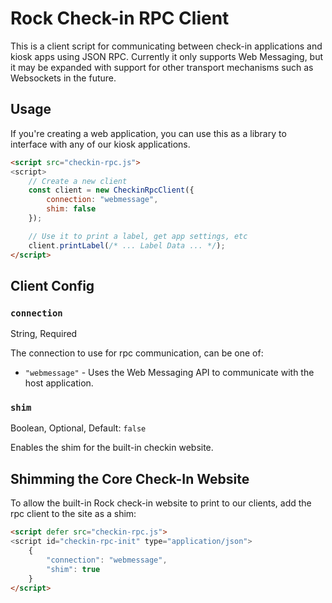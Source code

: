# Rock Check-in RPC Client

This is a client script for communicating between check-in applications and kiosk apps using JSON RPC. Currently it only supports Web Messaging, but it may be expanded with support for other transport mechanisms such as Websockets in the future.

## Usage

If you're creating a web application, you can use this as a library to interface with any of our kiosk applications.

```html
<script src="checkin-rpc.js">
<script>
    // Create a new client
    const client = new CheckinRpcClient({
        connection: "webmessage",
        shim: false
    });

    // Use it to print a label, get app settings, etc
    client.printLabel(/* ... Label Data ... */);
</script>
```

## Client Config

### `connection`
String, Required

The connection to use for rpc communication, can be one of:

- `"webmessage"` - Uses the Web Messaging API to communicate with the host application.

### `shim`
Boolean, Optional, Default: `false`

Enables the shim for the built-in checkin website.

## Shimming the Core Check-In Website

To allow the built-in Rock check-in website to print to our clients, add the rpc client to the site as a shim:

```html
<script defer src="checkin-rpc.js">
<script id="checkin-rpc-init" type="application/json">
    {
        "connection": "webmessage",
        "shim": true
    }
</script>
```
